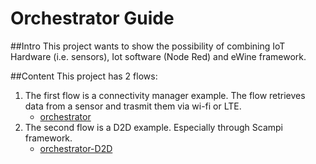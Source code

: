 # Orchestrator Guide
##Intro
This project wants to show the possibility of combining IoT Hardware (i.e. sensors), Iot software (Node Red) and eWine framework.
    
##Content
This project has 2 flows:
1. The first flow is a connectivity manager example. The flow retrieves data from a sensor and trasmit them via wi-fi or LTE.
	- [orchestrator](doc/orchestrator/installation.md)
1. The second flow is a D2D example. Especially through Scampi framework.
	- [orchestrator-D2D](doc/orchestrator-D2D/installation.md)
